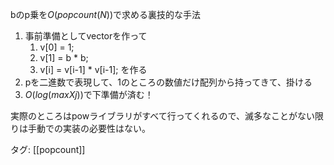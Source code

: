 bのp乗を$O(popcount(N))$で求める裏技的な手法

1. 事前準備としてvectorを作って
	1. v\[0] = 1;
	2. v\[1] = b * b;
	3. v\[i] = v\[i-1] * v\[i-1];
	を作る
2. pを二進数で表現して、1のところの数値だけ配列から持ってきて、掛ける
3. $O(log(maxXj))$で下準備が済む！

実際のところはpowライブラリがすべて行ってくれるので、滅多なことがない限りは手動での実装の必要性はない。


タグ: [[popcount]]
